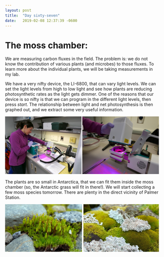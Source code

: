 ```yaml
---
layout: post
title:  "Day sixty-seven"
date:   2019-02-08 12:37:39 -0600
---
```

# The moss chamber:  
We are measuring carbon fluxes in the field. The problem is: we do not know the contribution of various plants (and microbes) to those fluxes. To learn more about the individual plants, we will be taking measurements in my lab. 

We have a very nifty device, the LI-6800, that can vary light levels. We can set the light levels from high to low light and see how plants are reducing photosynthetic rates as the light gets dimmer. One of the reasons that our device is so nifty is that we can program in the different light levels, then press *start*. The relationship between light and net photosynthesis is then graphed out, and we extract some very useful information.

![Bryophyte chamber](/assets/blog_photos/190208/LICOR_BryophyteChamber.jpg)

The plants are so small in Antarctica, that we can fit them inside the moss chamber (so, the Antarctic grass will fit in there!). We will start collecting a few moss species tomorrow. There are plenty in the direct vicinity of Palmer Station.

![Mosses near Palmer](/assets/blog_photos/190208/moss_Palmer_Bonaparte.jpg)